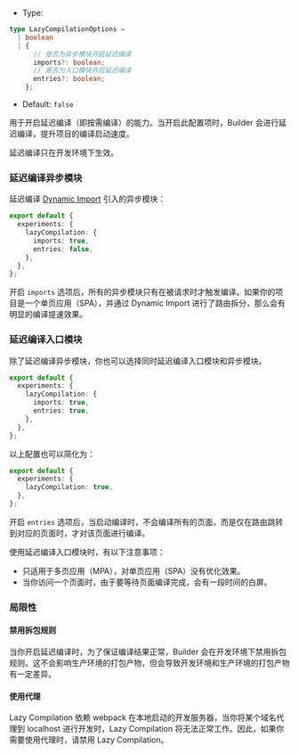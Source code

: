 - Type:

```ts
type LazyCompilationOptions =
  | boolean
  | {
      // 是否为异步模块开启延迟编译
      imports?: boolean;
      // 是否为入口模块开启延迟编译
      entries?: boolean;
    };
```

- Default: `false`

用于开启延迟编译（即按需编译）的能力。当开启此配置项时，Builder 会进行延迟编译，提升项目的编译启动速度。

延迟编译只在开发环境下生效。

### 延迟编译异步模块

延迟编译 [Dynamic Import](https://developer.mozilla.org/en-US/docs/Web/JavaScript/Reference/Operators/import) 引入的异步模块：

```ts
export default {
  experiments: {
    lazyCompilation: {
      imports: true,
      entries: false,
    },
  },
};
```

开启 `imports` 选项后，所有的异步模块只有在被请求时才触发编译。如果你的项目是一个单页应用（SPA），并通过 Dynamic Import 进行了路由拆分，那么会有明显的编译提速效果。

### 延迟编译入口模块

除了延迟编译异步模块，你也可以选择同时延迟编译入口模块和异步模块。

```ts
export default {
  experiments: {
    lazyCompilation: {
      imports: true,
      entries: true,
    },
  },
};
```

以上配置也可以简化为：

```ts
export default {
  experiments: {
    lazyCompilation: true,
  },
};
```

开启 `entries` 选项后，当启动编译时，不会编译所有的页面，而是仅在路由跳转到对应的页面时，才对该页面进行编译。

使用延迟编译入口模块时，有以下注意事项：

- 只适用于多页应用（MPA），对单页应用（SPA）没有优化效果。
- 当你访问一个页面时，由于要等待页面编译完成，会有一段时间的白屏。

### 局限性

#### 禁用拆包规则

当你开启延迟编译时，为了保证编译结果正常，Builder 会在开发环境下禁用拆包规则。这不会影响生产环境的打包产物，但会导致开发环境和生产环境的打包产物有一定差异。

#### 使用代理

Lazy Compilation 依赖 webpack 在本地启动的开发服务器，当你将某个域名代理到 localhost 进行开发时，Lazy Compilation 将无法正常工作。因此，如果你需要使用代理时，请禁用 Lazy Compilation。
